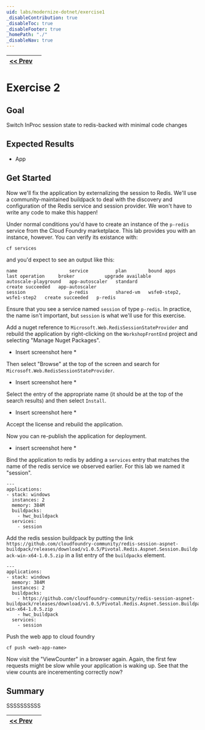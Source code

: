 ```yaml
---
uid: labs/modernize-dotnet/exercise1
_disableContribution: true
_disableToc: true
_disableFooter: true
_homePath: "./"
_disableNav: true
---
```


[exercise-1-link]: exercise1.md
[buildpacks-link]: buildpacks.md
[exercise-2-link]: exercise2.md

|[<< Prev][buildpacks-link]||
|:--|--:|

# Exercise 2

## Goal

Switch InProc session state to redis-backed with minimal code changes

## Expected Results

* App 

## Get Started

Now we'll fix the application by externalizing the session to Redis. We'll use a community-maintained buildpack to deal with the discovery and configuration of the Redis service and session provider. We won't have to write any code to make this happen! 

Under normal conditions you'd have to create an instance of the `p-redis` service from the Cloud Foundry marketplace. This lab provides you with an instance, however.
You can verify its existance with:

```
cf services 
```

and you'd expect to see an output like this:

```
name                   service          plan        bound apps                 last operation     broker           upgrade available
autoscale-playground   app-autoscaler   standard                               create succeeded   app-autoscaler
session                p-redis          shared-vm   wsfe0-step2, wsfe1-step2   create succeeded   p-redis
```

Ensure that you see a service named `session` of type `p-redis`. In practice, the name isn't important, but `session` is what we'll use for this exercise.

Add a nuget reference to  `Microsoft.Web.RedisSessionStateProvider` and rebuild the application by right-clicking on the `WorkshopFrontEnd` project and selecting "Manage Nuget Packages". 

* Insert screenshot here *

Then select "Browse" at the top of the screen and search for `Microsoft.Web.RedisSessionStateProvider`.  

* Insert screenshot here *

Select the entry of the appropriate name (it should be at the top of the search results) and then select `Install`.

* Insert screenshot here *

Accept the license and rebuild the application.

Now you can re-publish the application for deployment.

* insert screenshot here *

Bind the application to redis by adding a `services` entry that matches the name of the redis service we observed earlier. For this lab we named it "session". 

```
---
applications:
- stack: windows
  instances: 2
  memory: 384M 
  buildpacks:
    - hwc_buildpack
  services:
    - session
```

Add the redis session buildpack by putting the link `https://github.com/cloudfoundry-community/redis-session-aspnet-buildpack/releases/download/v1.0.5/Pivotal.Redis.Aspnet.Session.Buildpack-win-x64-1.0.5.zip` in a list entry of the `buildpacks` element.

```
---
applications:
- stack: windows
  memory: 384M 
  instances: 2
  buildpacks:
    - https://github.com/cloudfoundry-community/redis-session-aspnet-buildpack/releases/download/v1.0.5/Pivotal.Redis.Aspnet.Session.Buildpack-win-x64-1.0.5.zip 
    - hwc_buildpack
  services:
    - session
```

Push the web app to cloud foundry

```
cf push <web-app-name>
```

Now visit the "ViewCounter" in a browser again. Again, the first few requests might be slow while your application is waking up. See that the view counts are incerementing correctly now?
## Summary

SSSSSSSSSS

|[<< Prev][buildpacks-link]||
|:--|--:|
